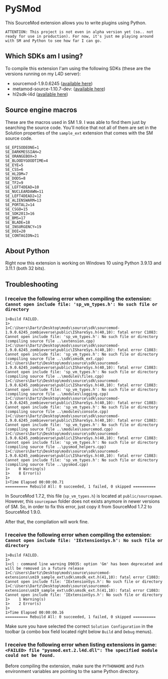 # PySMod

This SourceMod extension allows you to write plugins using Python.

```
ATTENTION: This project is not even in alpha version yet (so.. not ready for use in production). For now, it's just me playing around with SM and Python to see how far I can go.
```


## Which SDKs am I using?

To compile this extension I'am using the following SDKs (these are the versions running on my L4D server):

- sourcemod-1.9.0.6245 ([available here](https://github.com/alliedmodders/sourcemod/archive/50b5bb197030ee05a82c9eef3358ebb81229c0e1.zip))
- metamod-source-1.10.7-dev: ([available here](https://github.com/alliedmodders/metamod-source/archive/198f723750a4091e7c9c86b8f56d1bf12fb41997.zip))
- hl2sdk-l4d ([available here](https://github.com/alliedmodders/hl2sdk/archive/refs/heads/l4d.zip))


## Source engine macros

These are the macros used in SM 1.9. I was able to find them just by searching the source code. You'll notice that not all of them are set in the Solution properties of the `sample_ext` extension that comes with the SM source code.

```
SE_EPISODEONE=1
SE_DARKMESSIAH=2
SE_ORANGEBOX=3
SE_BLOODYGOODTIME=4
SE_EYE=5
SE_CSS=6
SE_HL2DM=7
SE_DODS=8
SE_TF2=9
SE_LEFT4DEAD=10
SE_NUCLEARDAWN=11
SE_LEFT4DEAD2=12
SE_ALIENSWARM=13
SE_PORTAL2=14
SE_CSGO=15
SE_SDK2013=16
SE_BMS=17
SE_BLADE=18
SE_INSURGENCY=19
SE_DOI=20
SE_CONTAGION=21
```


## About Python

Right now this extension is working on Windows 10 using Python 3.9.13 and 3.11.1 (both 32 bits).


## Troubleshooting

### I receive the following error when compiling the extension: `Cannot open include file: 'sp_vm_types.h': No such file or directory`

```
1>Build FAILED.
1>
1>C:\Users\Dartz\Desktop\mods\source\sdk\sourcemod-1.9.0.6245_zombieverse\public\IShareSys.h(40,10): fatal error C1083: Cannot open include file: 'sp_vm_types.h': No such file or directory (compiling source file ..\extension.cpp)
1>C:\Users\Dartz\Desktop\mods\source\sdk\sourcemod-1.9.0.6245_zombieverse\public\IShareSys.h(40,10): fatal error C1083: Cannot open include file: 'sp_vm_types.h': No such file or directory (compiling source file ..\sdk\smsdk_ext.cpp)
1>C:\Users\Dartz\Desktop\mods\source\sdk\sourcemod-1.9.0.6245_zombieverse\public\IShareSys.h(40,10): fatal error C1083: Cannot open include file: 'sp_vm_types.h': No such file or directory (compiling source file ..\modules\files.cpp)
1>C:\Users\Dartz\Desktop\mods\source\sdk\sourcemod-1.9.0.6245_zombieverse\public\IShareSys.h(40,10): fatal error C1083: Cannot open include file: 'sp_vm_types.h': No such file or directory (compiling source file ..\modules\logging.cpp)
1>C:\Users\Dartz\Desktop\mods\source\sdk\sourcemod-1.9.0.6245_zombieverse\public\IShareSys.h(40,10): fatal error C1083: Cannot open include file: 'sp_vm_types.h': No such file or directory (compiling source file ..\modules\console.cpp)
1>C:\Users\Dartz\Desktop\mods\source\sdk\sourcemod-1.9.0.6245_zombieverse\public\IShareSys.h(40,10): fatal error C1083: Cannot open include file: 'sp_vm_types.h': No such file or directory (compiling source file ..\modules\sourcemod.cpp)
1>C:\Users\Dartz\Desktop\mods\source\sdk\sourcemod-1.9.0.6245_zombieverse\public\IShareSys.h(40,10): fatal error C1083: Cannot open include file: 'sp_vm_types.h': No such file or directory (compiling source file ..\pysmod_helpers.cpp)
1>C:\Users\Dartz\Desktop\mods\source\sdk\sourcemod-1.9.0.6245_zombieverse\public\IShareSys.h(40,10): fatal error C1083: Cannot open include file: 'sp_vm_types.h': No such file or directory (compiling source file ..\pysmod.cpp)
1>    0 Warning(s)
1>    8 Error(s)
1>
1>Time Elapsed 00:00:00.71
========== Rebuild All: 0 succeeded, 1 failed, 0 skipped ==========
```

In SourceMod 1.7.2, this file (`sp_vm_types.h`) is located at `public/sourcepawn`. However, this `sourcepawn` folder does not exists anymore in newer versions of SM. So, in order to fix this error, just copy it from SourceMod 1.7.2 to SourceMod 1.9.0.

After that, the compilation will work fine.


### I receive the following error when compiling the extension: `Cannot open include file: 'IExtensionSys.h': No such file or directory`

```
1>Build FAILED.
1>
1>cl : command line warning D9035: option 'Gm' has been deprecated and will be removed in a future release
1>C:\Users\Dartz\Desktop\mods\source\sourcemod-extensions\sm19_sample_ext\sdk\smsdk_ext.h(41,10): fatal error C1083: Cannot open include file: 'IExtensionSys.h': No such file or directory
1>C:\Users\Dartz\Desktop\mods\source\sourcemod-extensions\sm19_sample_ext\sdk\smsdk_ext.h(41,10): fatal error C1083: Cannot open include file: 'IExtensionSys.h': No such file or directory
1>    1 Warning(s)
1>    2 Error(s)
1>
1>Time Elapsed 00:00:00.16
========== Rebuild All: 0 succeeded, 1 failed, 0 skipped ==========
```

Make sure you have selected the correct `Solution Configuration` in the toolbar (a combo box field located right below `Build` and `Debug` menus).


### I receive the following error when listing extensions in game: `<FAILED> file "pysmod.ext.2.l4d.dll": The specified module could not be found.`

Before compiling the extension, make sure the `PYTHONHOME` and `Path` environment variables are pointing to the same Python directory.
